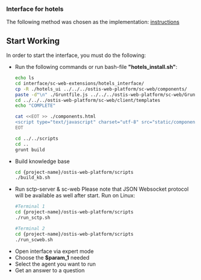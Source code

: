### Interface for hotels

The following method was chosen as the implementation:
<a href = "https://github.com/MikhailSadovsky/ostis-UI-component-sample/wiki/Component-integration" target= "_blank">instructions</a>

## Start Working

In order to start the interface, you must do the following:

* Run the following commands or run bash-file <b>"hotels_install.sh"</b>:
    ``` sh
    echo ls
    cd interface/sc-web-extensions/hotels_interface/
    cp -R ./hotels_ui ../../../ostis-web-platform/sc-web/components/
    paste -d"\n" ./Gruntfile.js ../../../ostis-web-platform/sc-web/Gruntfile.js > ../../../ostis-web-platform/sc-web/Gruntfile.js
    cd ../../../ostis-web-platform/sc-web/client/templates
    echo "COMPLETE"

    cat <<EOT >> ./components.html
    <script type="text/javascript" charset="utf-8" src="static/components/js/hotels_ui/hotels.js"></script>
    EOT

    cd ../../scripts
    cd ..
    grunt build
    ``` 
* Build knowledge base
    ```sh
    cd {project-name}/ostis-web-platform/scripts
    ./build_kb.sh
    ```
* Run sctp-server & sc-web
Please note that JSON Websocket protocol will be available as well after start.
    Run on Linux:
    ```sh
    #Terminal 1
    cd {project-name}/ostis-web-platform/scripts
    ./run_sctp.sh

    #Terminal 2
    cd {project-name}/ostis-web-platform/scripts
    ./run_scweb.sh
    ```
* Open interface via expert mode
* Choose the <b>$param_1</b> needed
* Select the agent you want to run
* Get an answer to a question
